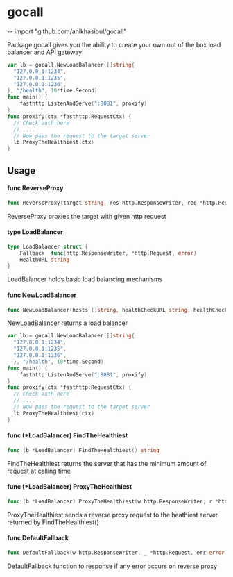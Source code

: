 # gocall
--
    import "github.com/anikhasibul/gocall"

Package gocall gives you the ability to create your own out of the box load
balancer and API gateway!

```go
var lb = gocall.NewLoadBalancer([]string{
  "127.0.0.1:1234",
  "127.0.0.1:1235",
  "127.0.0.1:1236",
}, "/health", 10*time.Second)
func main() {
    fasthttp.ListenAndServe(":8081", proxify)
}
func proxify(ctx *fasthttp.RequestCtx) {
  // Check auth here
  // ....
  // Now pass the request to the target server
  lb.ProxyTheHealthiest(ctx)
}
```

## Usage

#### func  ReverseProxy

```go
func ReverseProxy(target string, res http.ResponseWriter, req *http.Request)
```
ReverseProxy proxies the target with given http request

#### type LoadBalancer

```go
type LoadBalancer struct {
	Fallback  func(http.ResponseWriter, *http.Request, error)
	HealthURL string
}
```

LoadBalancer holds basic load balancing mechanisms

#### func  NewLoadBalancer

```go
func NewLoadBalancer(hosts []string, healthCheckURL string, healthCheckDelay time.Duration) *LoadBalancer
```
NewLoadBalancer returns a load balancer

```go
var lb = gocall.NewLoadBalancer([]string{
  "127.0.0.1:1234",
  "127.0.0.1:1235",
  "127.0.0.1:1236",
  }, "/health", 10*time.Second)
func main() {
    fasthttp.ListenAndServe(":8081", proxify)
}
func proxify(ctx *fasthttp.RequestCtx) {
  // Check auth here
  // ....
  // Now pass the request to the target server
  lb.ProxyTheHealthiest(ctx)
}
```

#### func (*LoadBalancer) FindTheHealthiest

```go
func (b *LoadBalancer) FindTheHealthiest() string
```
FindTheHealthiest returns the server that has the minimum amount of request at
calling time

#### func (*LoadBalancer) ProxyTheHealthiest

```go
func (b *LoadBalancer) ProxyTheHealthiest(w http.ResponseWriter, r *http.Request)
```
ProxyTheHealthiest sends a reverse proxy request to the heathiest server
returned by FindTheHealthiest()

#### func  DefaultFallback

```go
func DefaultFallback(w http.ResponseWriter, _ *http.Request, err error)
```
DefaultFallback function to response if any error occurs on reverse proxy
